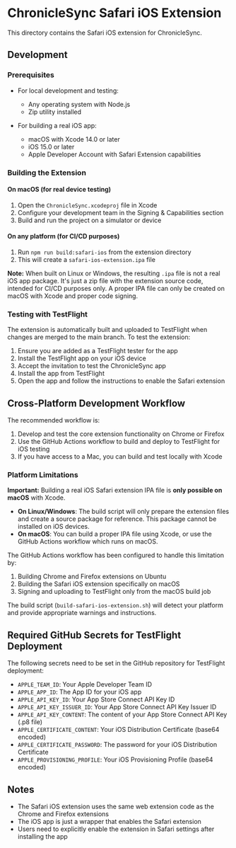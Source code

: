 # ChronicleSync Safari iOS Extension

This directory contains the Safari iOS extension for ChronicleSync.

## Development

### Prerequisites

- For local development and testing:
  - Any operating system with Node.js
  - Zip utility installed

- For building a real iOS app:
  - macOS with Xcode 14.0 or later
  - iOS 15.0 or later
  - Apple Developer Account with Safari Extension capabilities

### Building the Extension

#### On macOS (for real device testing)

1. Open the `ChronicleSync.xcodeproj` file in Xcode
2. Configure your development team in the Signing & Capabilities section
3. Build and run the project on a simulator or device

#### On any platform (for CI/CD purposes)

1. Run `npm run build:safari-ios` from the extension directory
2. This will create a `safari-ios-extension.ipa` file

**Note:** When built on Linux or Windows, the resulting `.ipa` file is not a real iOS app package. It's just a zip file with the extension source code, intended for CI/CD purposes only. A proper IPA file can only be created on macOS with Xcode and proper code signing.

### Testing with TestFlight

The extension is automatically built and uploaded to TestFlight when changes are merged to the main branch. To test the extension:

1. Ensure you are added as a TestFlight tester for the app
2. Install the TestFlight app on your iOS device
3. Accept the invitation to test the ChronicleSync app
4. Install the app from TestFlight
5. Open the app and follow the instructions to enable the Safari extension

## Cross-Platform Development Workflow

The recommended workflow is:

1. Develop and test the core extension functionality on Chrome or Firefox
2. Use the GitHub Actions workflow to build and deploy to TestFlight for iOS testing
3. If you have access to a Mac, you can build and test locally with Xcode

### Platform Limitations

**Important:** Building a real iOS Safari extension IPA file is **only possible on macOS** with Xcode. 

- **On Linux/Windows**: The build script will only prepare the extension files and create a source package for reference. This package cannot be installed on iOS devices.
- **On macOS**: You can build a proper IPA file using Xcode, or use the GitHub Actions workflow which runs on macOS.

The GitHub Actions workflow has been configured to handle this limitation by:
1. Building Chrome and Firefox extensions on Ubuntu
2. Building the Safari iOS extension specifically on macOS
3. Signing and uploading to TestFlight only from the macOS build job

The build script (`build-safari-ios-extension.sh`) will detect your platform and provide appropriate warnings and instructions.

## Required GitHub Secrets for TestFlight Deployment

The following secrets need to be set in the GitHub repository for TestFlight deployment:

- `APPLE_TEAM_ID`: Your Apple Developer Team ID
- `APPLE_APP_ID`: The App ID for your iOS app
- `APPLE_API_KEY_ID`: Your App Store Connect API Key ID
- `APPLE_API_KEY_ISSUER_ID`: Your App Store Connect API Key Issuer ID
- `APPLE_API_KEY_CONTENT`: The content of your App Store Connect API Key (.p8 file)
- `APPLE_CERTIFICATE_CONTENT`: Your iOS Distribution Certificate (base64 encoded)
- `APPLE_CERTIFICATE_PASSWORD`: The password for your iOS Distribution Certificate
- `APPLE_PROVISIONING_PROFILE`: Your iOS Provisioning Profile (base64 encoded)

## Notes

- The Safari iOS extension uses the same web extension code as the Chrome and Firefox extensions
- The iOS app is just a wrapper that enables the Safari extension
- Users need to explicitly enable the extension in Safari settings after installing the app